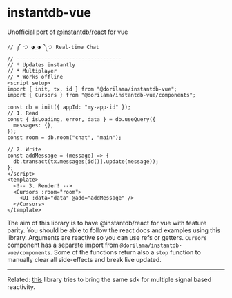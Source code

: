 # instantdb-vue

Unofficial port of [@instantdb/react](https://github.com/instantdb/instant/blob/main/client/packages/react/README.md) for vue

```
// ༼ つ ◕_◕ ༽つ Real-time Chat
// ----------------------------------
// * Updates instantly
// * Multiplayer
// * Works offline
<script setup>
import { init, tx, id } from "@dorilama/instantdb-vue";
import { Cursors } from "@dorilama/instantdb-vue/components";

const db = init({ appId: "my-app-id" });
// 1. Read
const { isLoading, error, data } = db.useQuery({
  messages: {},
});
const room = db.room("chat", "main");

// 2. Write
const addMessage = (message) => {
  db.transact(tx.messages[id()].update(message));
};
</script>
<template>
  <!-- 3. Render! -->
  <Cursors :room="room">
    <UI :data="data" @add="addMessage" />
  </Cursors>
</template>
```

The aim of this library is to have @instantdb/react for vue with feature parity. You should be able to follow the react docs and examples using this library. Arguments are reactive so you can use refs or getters. `Cursors` component has a separate import from `@dorilama/instantdb-vue/components`. Some of the functions return also a `stop` function to manually clear all side-effects and break live updated.

---

Related: [this](https://github.com/Dorilama/instantdb-byos#readme) library tries to bring the same sdk for multiple signal based reactivity.

